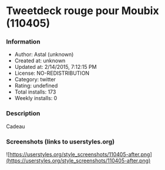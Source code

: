 # Tweetdeck rouge pour Moubix (110405)

### Information
- Author: Astal (unknown)
- Created at: unknown
- Updated at: 2/14/2015, 7:12:15 PM
- License: NO-REDISTRIBUTION
- Category: twitter
- Rating: undefined
- Total installs: 173
- Weekly installs: 0


### Description
Cadeau


### Screenshots (links to userstyles.org)
![https://userstyles.org/style_screenshots/110405-after.png](https://userstyles.org/style_screenshots/110405-after.png)


